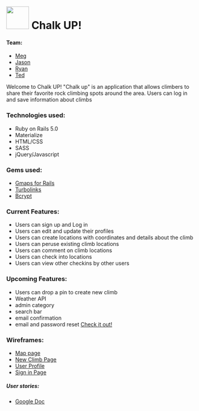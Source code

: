 # <img src="http://findicons.com/files/icons/2770/ios_7_icons/128/climbing.png" height="60"> Chalk UP!

#### Team:

* [Meg](https://github.com/mehgellan)
* [Jason](https://github.com/JsonLitz)
* [Ryan](https://github.com/Ryan-Brenner)
* [Ted](https://github.com/tgrahams101)

Welcome to Chalk UP!
  "Chalk up" is an application that allows climbers to share their favorite rock climbing spots around the area. Users can log in and save information about climbs

### Technologies used:

* Ruby on Rails 5.0
* Materialize
* HTML/CSS
* SASS
* jQuery/Javascript

### Gems used:

* [Gmaps for Rails](http://apneadiving.github.io/ "gmaps for rails")
* [Turbolinks](https://github.com/turbolinks/turbolinks-classic "Turbolinks")
* [Bcrypt](https://github.com/codahale/bcrypt-ruby "bcrypt-ruby")

### Current Features:

* Users can sign up and Log in
* Users can edit and update their profiles
* Users can create locations with coordinates and details about the climb
* Users can peruse existing climb locations
* Users can comment on climb locations
* Users can check into locations
* Users can view other checkins by other users

### Upcoming Features:

* Users can drop a pin to create new climb
* Weather API
* admin category
* search bar
* email confirmation
* email and password reset
[Check it out!](http://chalk-it-up.herokuapp.com/)

### Wireframes:

* [Map page](http://i.imgur.com/mxSzS16.png "map page")
* [New Climb Page](http://i.imgur.com/cHkJWY8.png "New Climb Page")
* [User Profile](http://i.imgur.com/VOriTJP.png "Profile Page")
* [Sign in Page](http://i.imgur.com/ZduXsMZ.png)

##### User stories:

* [Google Doc](https://docs.google.com/document/d/1XH4z41AzWib3y_vH-7Qdz_oS-SeeSpPM3f0WzrgtN5w/edit?usp=sharing)
